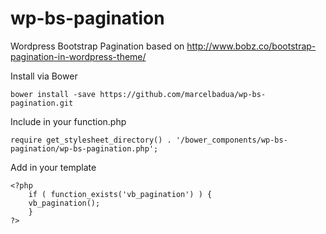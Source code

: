 # wp-bs-pagination
Wordpress Bootstrap Pagination based on http://www.bobz.co/bootstrap-pagination-in-wordpress-theme/

Install via Bower

	bower install -save https://github.com/marcelbadua/wp-bs-pagination.git

Include in your function.php

	require get_stylesheet_directory() . '/bower_components/wp-bs-pagination/wp-bs-pagination.php';

Add in your template

  	<?php
    	if ( function_exists('vb_pagination') ) {
  		vb_pagination();
		}
	?>
